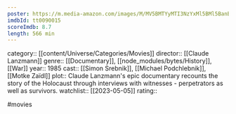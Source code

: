 ```yaml
---
poster: https://m.media-amazon.com/images/M/MV5BMTYyMTI3NzYxMl5BMl5BanBnXkFtZTcwMzM5ODQxNA@@._V1_SX300.jpg
imdbId: tt0090015
scoreImdb: 8.7
length: 566 min
---
```


category:: [[content/Universe/Categories/Movies]]
director:: [[Claude Lanzmann]]
genre:: [[Documentary]], [[node_modules/bytes/History]], [[War]]
year:: 1985
cast:: [[Simon Srebnik]], [[Michael Podchlebnik]], [[Motke Zaïdl]]
plot:: Claude Lanzmann's epic documentary recounts the story of the Holocaust through interviews with witnesses - perpetrators as well as survivors.
watchlist:: [[2023-05-05]]
rating::

#movies 

